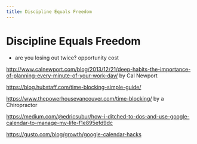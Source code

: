 ```yaml
---
title: Discipline Equals Freedom
---
```


# Discipline Equals Freedom

- are you losing out twice? opportunity cost

http://www.calnewport.com/blog/2013/12/21/deep-habits-the-importance-of-planning-every-minute-of-your-work-day/
by Cal Newport

https://blog.hubstaff.com/time-blocking-simple-guide/

https://www.thepowerhousevancouver.com/time-blocking/
by a Chiropractor

https://medium.com/@edricsubur/how-i-ditched-to-dos-and-use-google-calendar-to-manage-my-life-f1e895efd9dc

https://gusto.com/blog/growth/google-calendar-hacks
